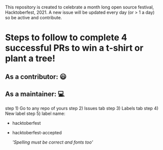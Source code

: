 This repository is created to celebrate a month long open source festival, Hacktoberfest, 2021.
A new issue will be updated every day (or > 1 a day) so be active and contribute.

# Steps to follow to complete 4 successful PRs to win a t-shirt or plant a tree!

## As a contributor: 😃
 

## As a maintainer: 💻

step 1) Go to any repo of yours
step 2) Issues tab
step 3) Labels tab
step 4) New label
step 5) label name:

 - hacktoberfest
 - hacktoberfest-accepted
   
   *'Spelling must be correct and fonts too'*
 
